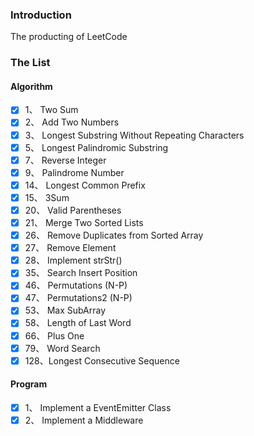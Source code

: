 ### Introduction

The producting of LeetCode

### The List

#### Algorithm

* [x] 1、 Two Sum
* [x] 2、 Add Two Numbers
* [x] 3、 Longest Substring Without Repeating Characters
* [x] 5、 Longest Palindromic Substring
* [x] 7、 Reverse Integer
* [x] 9、 Palindrome Number
* [x] 14、 Longest Common Prefix
* [x] 15、 3Sum
* [x] 20、 Valid Parentheses
* [x] 21、 Merge Two Sorted Lists
* [x] 26、 Remove Duplicates from Sorted Array
* [x] 27、 Remove Element
* [x] 28、 Implement strStr()
* [x] 35、 Search Insert Position
* [x] 46、 Permutations (N-P)
* [x] 47、 Permutations2 (N-P)
* [x] 53、 Max SubArray
* [x] 58、 Length of Last Word
* [x] 66、 Plus One
* [x] 79、 Word Search
* [x] 128、Longest Consecutive Sequence

#### Program

* [x] 1、 Implement a EventEmitter Class
* [x] 2、 Implement a Middleware
